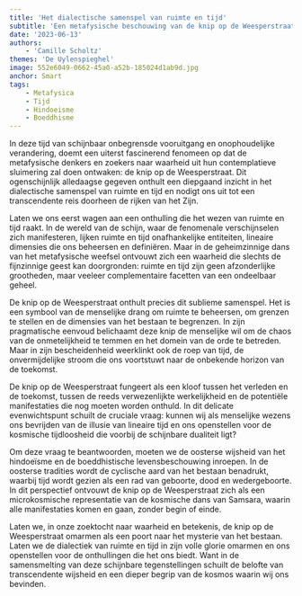 ```yaml
---
title: 'Het dialectische samenspel van ruimte en tijd'
subtitle: 'Een metafysische beschouwing van de knip op de Weesperstraat'
date: '2023-06-13'
authors:
    - 'Camille Scholtz'
themes: 'De Uylenspieghel'
image: 552e6049-0662-45a0-a52b-185024d1ab9d.jpg
anchor: Smart
tags:
    - Metafysica
    - Tijd
    - Hindoeisme
    - Boeddhisme
---
```


In deze tijd van schijnbaar onbegrensde vooruitgang en onophoudelijke verandering, doemt een uiterst fascinerend fenomeen op dat de metafysische denkers en zoekers naar waarheid uit hun contemplatieve sluimering zal doen ontwaken: de knip op de Weesperstraat. Dit ogenschijnlijk alledaagse gegeven onthult een diepgaand inzicht in het dialectische samenspel van ruimte en tijd en nodigt ons uit tot een transcendente reis doorheen de rijken van het Zijn.

Laten we ons eerst wagen aan een onthulling die het wezen van ruimte en tijd raakt. In de wereld van de schijn, waar de fenomenale verschijnselen zich manifesteren, lijken ruimte en tijd onafhankelijke entiteiten, lineaire dimensies die ons beheersen en definiëren. Maar in de geheimzinnige dans van het metafysische weefsel ontvouwt zich een waarheid die slechts de fijnzinnige geest kan doorgronden: ruimte en tijd zijn geen afzonderlijke grootheden, maar veeleer complementaire facetten van een ondeelbaar geheel.

De knip op de Weesperstraat onthult precies dit sublieme samenspel. Het is een symbool van de menselijke drang om ruimte te beheersen, om grenzen te stellen en de dimensies van het bestaan te begrenzen. In zijn pragmatische eenvoud belichaamt deze knip de menselijke wil om de chaos van de onmetelijkheid te temmen en het domein van de orde te betreden. Maar in zijn bescheidenheid weerklinkt ook de roep van tijd, de onvermijdelijke stroom die ons voortstuwt naar de onbekende horizon van de toekomst.

De knip op de Weesperstraat fungeert als een kloof tussen het verleden en de toekomst, tussen de reeds verwezenlijkte werkelijkheid en de potentiële manifestaties die nog moeten worden onthuld. In dit delicate evenwichtspunt schuilt de cruciale vraag: kunnen wij als menselijke wezens ons bevrijden van de illusie van lineaire tijd en ons openstellen voor de kosmische tijdloosheid die voorbij de schijnbare dualiteit ligt?

Om deze vraag te beantwoorden, moeten we de oosterse wijsheid van het hindoeïsme en de boeddhistische levensbeschouwing inroepen. In de oosterse tradities wordt de cyclische aard van het bestaan benadrukt, waarbij tijd wordt gezien als een rad van geboorte, dood en wedergeboorte. In dit perspectief ontvouwt de knip op de Weesperstraat zich als een microkosmische representatie van de kosmische dans van Samsara, waarin alle manifestaties komen en gaan, zonder begin of einde.

Laten we, in onze zoektocht naar waarheid en betekenis, de knip op de Weesperstraat omarmen als een poort naar het mysterie van het bestaan. Laten we de dialectiek van ruimte en tijd in zijn volle glorie omarmen en ons openstellen voor de onthullingen die het ons biedt. Want in de samensmelting van deze schijnbare tegenstellingen schuilt de belofte van transcendente wijsheid en een dieper begrip van de kosmos waarin wij ons bevinden.
